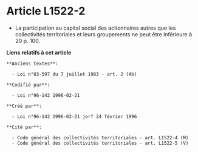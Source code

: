 # Article L1522-2

- La participation au capital social des actionnaires autres que les collectivités territoriales et leurs groupements ne peut
être inférieure à 20 p. 100.

**Liens relatifs à cet article**

	**Anciens textes**:

	  - Loi n°83-597 du 7 juillet 1983 - art. 2 (Ab)

	**Codifié par**:

	  - Loi n°96-142 1996-02-21

	**Créé par**:

	  - Loi n°96-142 1996-02-21 jorf 24 février 1996

	**Cité par**:

	  - Code général des collectivités territoriales - art. L1522-4 (M)
	  - Code général des collectivités territoriales - art. L1522-5 (V)

